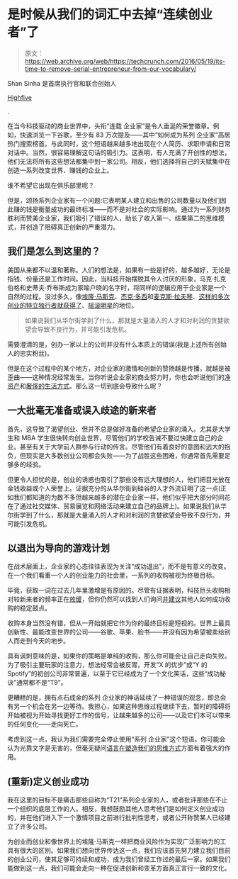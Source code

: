 # 是时候从我们的词汇中去掉“连续创业者”了 

> 原文：<https://web.archive.org/web/https://techcrunch.com/2016/05/19/its-time-to-remove-serial-entrepreneur-from-our-vocabulary/>

Shan Sinha 是首席执行官和联合创始人

[Highfive](https://web.archive.org/web/20230217020556/http://t.sidekickopen52.com/e1t/c/5/f18dQhb0S7lC8dDMPbW2n0x6l2B9nMJW7t5XZs65jPYlVd_Nz664kgc4W7fRL1x56dK2gf2nN21P02?t=https%3A%2F%2Fhighfive.com%2F&si=5577809485627392&pi=668ca3d2-c5f4-456e-ace7-96d8d6d99d9b)

.

在当今科技驱动的商业世界中，头衔“连载 企业家”是令人垂涎的荣誉徽章。例如，快速浏览一下谷歌，至少有 83 万次提及——其中“如何成为系列 企业家”高居热门搜索榜首。与此同时，这个短语越来越多地出现在个人简历、求职申请和日常对话中。当然，很容易理解这句话的吸引力。这表明，有人充满了开创性的想法，他们无法将所有这些想法都集中到一家公司。相反，他们选择将自己的天赋集中在创造一系列改变世界、赚钱的企业上。

谁不希望它出现在俱乐部里呢？

但是，颂扬系列企业家有一个问题:它表明某人建立和出售的公司数量以及他们因此赚的钱是衡量成功的最终标准——而不是对社会的实际影响。通过为一系列财务胜利而赞美企业家，我们吸引了错误的人，助长了收入第一、结果第二的思维模式，并创造了阻碍真正创新的严重潜力。

## 我们是怎么到这里的？

美国从来都不以温和著称。人们的想法是，如果有一些是好的，越多越好，无论是指钱、份量还是工作时间。因此，当科技开始摆脱其令人讨厌的形象，马克·扎克伯格和史蒂夫·乔布斯成为家喻户晓的名字时，将同样的逻辑应用于企业家是一个自然的过程。没过多久，像[埃隆·马斯克](https://web.archive.org/web/20230217020556/https://www.crunchbase.com/person/elon-musk)、[杰克·多西](https://web.archive.org/web/20230217020556/https://www.crunchbase.com/person/jack-dorsey)和[麦克斯·拉夫琴](https://web.archive.org/web/20230217020556/https://www.crunchbase.com/person/max-levchin)、[这样的多次创业的特立独行者就获得了](https://web.archive.org/web/20230217020556/http://www.vogue.com/13349221/elon-musk-profile-entrepreneur-spacex-tesla-motors/)、[摇滚明星](https://web.archive.org/web/20230217020556/http://www.wsj.com/articles/how-jack-dorsey-runs-both-twitter-square-1450713601)的地位。

> 如果说我们从华尔街学到了什么，那就是大量涌入的人才和对利润的贪婪欲望会导致不良行为，并可能引发危机。

需要澄清的是，创办一家以上的公司并没有什么本质上的错误(我是上述所有创始人的忠实粉丝)。

但是在这个过程中的某个地方，对企业家的激情和创新的赞扬越是传播，就越是被歪曲——这种情况经常发生。当你听说企业家的商业努力时，你也会听说他们的[净资产](https://web.archive.org/web/20230217020556/http://www.bizjournals.com/sanjose/blog/techflash/2015/11/forbes-finds-most-of-the-40-richest-entrepreneurs.html)和[奢侈的生活方式](https://web.archive.org/web/20230217020556/http://www.businessinsider.com/most-expensive-homes-in-tech-2014-8)。那么这一切到底会导致什么呢？

## 一大批毫无准备或误入歧途的新来者

首先，这导致了渴望创业、但并不总是做好准备的希望企业家的涌入。尤其是大学生和 MBA 学生很快转向创业世界，尽管他们的学校告诫不要过快建立自己的企业。甚至有关于大学前人群参与行动的传言。尽管他们有着良好的意图和远大的抱负，但现实是大多数创业公司都会失败——为了战胜这些困难，你通常首先需要足够多的经验。

但更令人担忧的是，创业的诱惑也吸引了那些没有远大理想的人，他们把目光放在金钱收益或个人荣誉上。证据充分的从华尔街到硅谷的人才外流证明了这一点(正如我们都知道的为数不多但越来越多的潜在企业家一样，他们似乎把大部分时间花在了通过社交媒体、贸易展览和网络活动来建立自己的品牌上)。如果说我们从华尔街学到了什么，那就是大量涌入的人才和对利润的贪婪欲望会导致不良行为，并可能引发危机。

## 以退出为导向的游戏计划

在战术层面上，企业家的心态往往表现为关注“成功退出”，而不是有意义的改变。在一个我们看重一个人的创业能力的社会里，一系列的收购被视为终极目标。

毕竟，获取一词在过去几年里激增是有原因的。尽管有证据表明，科技巨头收购相对较新来者的频率正在[放缓](https://web.archive.org/web/20230217020556/https://www.cbinsights.com/blog/acquihire/)，但你仍然可以找到人们询问[并建议](https://web.archive.org/web/20230217020556/https://www.entrepreneur.com/article/250713)其他人如何成功收购的稳定鼓点。

收购本身当然没有错，但从一开始就把它作为你的最终目标是短视的。世界上最具创新性、最能改变世界的公司——谷歌、苹果、脸书——并没有因为希望被卖给别人而走到今天的地步。

具有讽刺意味的是，如果你的策略是单纯的收购，那么你可能会让自己走向失败。为了吸引主要玩家的注意力，想法经常会被反胃。开发“X 的优步”或“Y 的 Spotify”的初创公司非常普遍，以至于它已经成为了一个文化笑话，这些“成功秘诀”通常都不是“T9”。

更糟糕的是，拥有点石成金的系列 企业家的神话延续了一种错误的观念，即总会有另一个机会在另一边等待。我担心，如果这种思维过程继续下去，暂时的障碍将开始被视为开始寻找更好工作的信号，让越来越多的公司——以及它们本可以带来的任何变化——走向死亡。

考虑到这一点，我认为我们需要完全停止使用“系列 企业家”这个短语。你可能会认为光靠文字是无害的，但毫无疑问[语言在塑造我们的思维方式](https://web.archive.org/web/20230217020556/http://ideas.ted.com/5-examples-of-how-the-languages-we-speak-can-affect-the-way-we-think/)方面有着强大的作用。

## (重新)定义创业成功

我在这里的目标不是痛击那些自称为“T21”系列企业家的人，或者批评那些在不止一个组织的底层工作的人。相反，我想鼓励其他人思考他们是如何定义创业成功的，并在他们进入下一个激情项目之前进行批判性思考，或者公开称赞某人已经建立了许多公司。

为创业而创业和像世界上的埃隆·马斯克一样把商业风险作为实现广泛影响力的工具有很大的区别。如果我们想向世界传达这一点，我们应该首先努力建立我们目前的创业公司，使其足够可持续和成功，成为我们曾经工作过的最后一家。如果我们能做到这一点，我们可能会走向一种在促进创新和变革方面真正言行一致的文化。